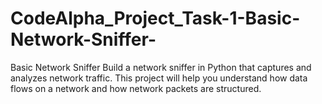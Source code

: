 # CodeAlpha_Project_Task-1-Basic-Network-Sniffer-
Basic Network Sniffer  Build a network sniffer in Python that captures and analyzes network traffic. This project will help you understand how data flows on a network and how network packets are structured.
